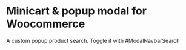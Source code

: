 # Minicart & popup modal for Woocommerce

A custom popup product search. Toggle it with #ModalNavbarSearch